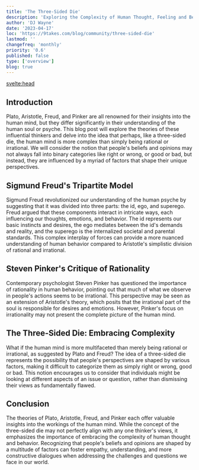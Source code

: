 ```yaml
---
title: 'The Three-Sided Die'
description: 'Exploring the Complexity of Human Thought, Feeling and Behavior'
author: 'DJ Wayne'
date: '2023-04-17'
loc: 'https://9takes.com/blog/community/three-sided-die'
lastmod: ''
changefreq: 'monthly'
priority: '0.6'
published: false
type: ['overview']
blog: true
---
```


<svelte:head>
  <!-- <meta property="og:image" content="" /> -->
  <link rel="canonical" href="https://9takes.com/blog/community/three-sided-die">
</svelte:head>


<!-- create a full blog around this content:

Plato when talking about the human soul said we were made of three parts, reason, spirit and appetite. He errantly went on to try to match these forces to classes in society. Aristotle who came after him said that the human soul was made up of two parts, the rational part and the irrational part. 

Sigmund Freud said that the human psyche was divided up into three parts, the id, ego and super ego. He correctly identified that these forces pull upon our mind in different ways and whose effects can be seen through observing our behavior. In modern times psychologists like Steven Pinker decry the need for rationality because so much of what he sees is irrational.

However what if people were more complicated than simply being rational or irrational. What if Plato and Freud were right and Aristotle and Pinker didn't have the full picture. What if the people who don't agree with you were not good or bad or right or wrong. What if they just were looking at different things than you were. What if 

Given any issue or question what if the answers were not divided like a coin flip of being right or wrong, good or bad. What if answers were like an impossible three-sided die. 

The enneagram divides people by 3 things. Three emotions and three centers of intelligence. The three emotions are anger fear and shame. And the three centers of intelligence are Thinking, Feeling, and Instictive

 -->


## Introduction

Plato, Aristotle, Freud, and Pinker are all renowned for their insights into the human mind, but they differ significantly in their understanding of the human soul or psyche. This blog post will explore the theories of these influential thinkers and delve into the idea that perhaps, like a three-sided die, the human mind is more complex than simply being rational or irrational. We will consider the notion that people's beliefs and opinions may not always fall into binary categories like right or wrong, or good or bad, but instead, they are influenced by a myriad of factors that shape their unique perspectives.

## Sigmund Freud's Tripartite Model

Sigmund Freud revolutionized our understanding of the human psyche by suggesting that it was divided into three parts: the id, ego, and superego. Freud argued that these components interact in intricate ways, each influencing our thoughts, emotions, and behavior. The id represents our basic instincts and desires, the ego mediates between the id's demands and reality, and the superego is the internalized societal and parental standards. This complex interplay of forces can provide a more nuanced understanding of human behavior compared to Aristotle's simplistic division of rational and irrational.

## Steven Pinker's Critique of Rationality

Contemporary psychologist Steven Pinker has questioned the importance of rationality in human behavior, pointing out that much of what we observe in people's actions seems to be irrational. This perspective may be seen as an extension of Aristotle's theory, which posits that the irrational part of the soul is responsible for desires and emotions. However, Pinker's focus on irrationality may not present the complete picture of the human mind.

## The Three-Sided Die: Embracing Complexity

What if the human mind is more multifaceted than merely being rational or irrational, as suggested by Plato and Freud? The idea of a three-sided die represents the possibility that people's perspectives are shaped by various factors, making it difficult to categorize them as simply right or wrong, good or bad. This notion encourages us to consider that individuals might be looking at different aspects of an issue or question, rather than dismissing their views as fundamentally flawed.

## Conclusion

The theories of Plato, Aristotle, Freud, and Pinker each offer valuable insights into the workings of the human mind. While the concept of the three-sided die may not perfectly align with any one thinker's views, it emphasizes the importance of embracing the complexity of human thought and behavior. Recognizing that people's beliefs and opinions are shaped by a multitude of factors can foster empathy, understanding, and more constructive dialogues when addressing the challenges and questions we face in our world.